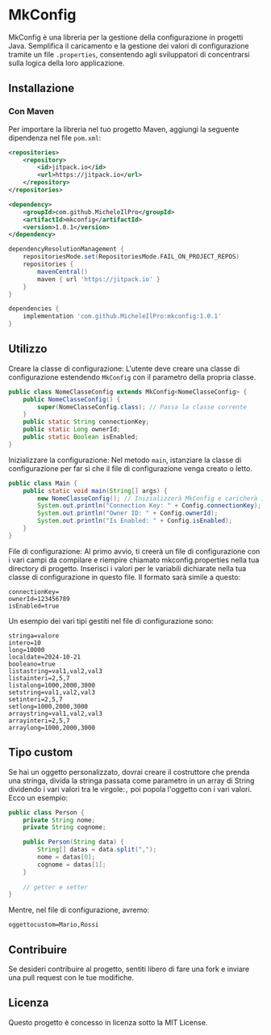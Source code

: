 # MkConfig

MkConfig è una libreria per la gestione della configurazione in progetti Java. Semplifica il caricamento e la gestione dei valori di configurazione tramite un file `.properties`, consentendo agli sviluppatori di concentrarsi sulla logica della loro applicazione.

## Installazione

### Con Maven

Per importare la libreria nel tuo progetto Maven, aggiungi la seguente dipendenza nel file `pom.xml`:

```xml
<repositories>
    <repository>
        <id>jitpack.io</id>
        <url>https://jitpack.io</url>
    </repository>
</repositories>

<dependency>
    <groupId>com.github.MicheleIlPro</groupId>
    <artifactId>mkconfig</artifactId>
    <version>1.0.1</version>
</dependency>
```

```groovy
dependencyResolutionManagement {
    repositoriesMode.set(RepositoriesMode.FAIL_ON_PROJECT_REPOS)
    repositories {
        mavenCentral()
        maven { url 'https://jitpack.io' }
    }
}

dependencies {
    implementation 'com.github.MicheleIlPro:mkconfig:1.0.1'
}
```

## Utilizzo

Creare la classe di configurazione: L'utente deve creare una classe di configurazione estendendo `MkConfig` con il parametro della propria classe.

```java
public class NomeClasseConfig extends MkConfig<NomeClasseConfig> {
    public NomeClasseConfig() {
        super(NomeClasseConfig.class); // Passa la classe corrente
    }
    public static String connectionKey;
    public static Long ownerId;
    public static Boolean isEnabled;
}
```

Inizializzare la configurazione: Nel metodo `main`, istanziare la classe di configurazione per far sì che il file di configurazione venga creato o letto.



```java
public class Main {
    public static void main(String[] args) {
        new NomeClasseConfig(); // Inizializzerà MkConfig e caricherà i valori
        System.out.println("Connection Key: " + Config.connectionKey);
        System.out.println("Owner ID: " + Config.ownerId);
        System.out.println("Is Enabled: " + Config.isEnabled);
    }
}
```

File di configurazione: Al primo avvio, ti creerà un file di configurazione con i vari campi da compilare e riempire chiamato mkconfig.properties nella tua directory di progetto. Inserisci i valori per le variabili dichiarate nella tua classe di configurazione in questo file. Il formato sarà simile a questo:
```mmakefile
connectionKey=
ownerId=123456789
isEnabled=true
```

Un esempio dei vari tipi gestiti nel file di configurazione sono:
```mmakefile
stringa=valore
intero=10
long=10000
localdate=2024-10-21
booleano=true
listastring=val1,val2,val3
listainteri=2,5,7
listalong=1000,2000,3000
setstring=val1,val2,val3
setinteri=2,5,7
setlong=1000,2000,3000
arraystring=val1,val2,val3
arrayinteri=2,5,7
arraylong=1000,2000,3000
```

## Tipo custom

Se hai un oggetto personalizzato, dovrai creare il costruttore che prenda una stringa, divida la stringa passata come parametro in un array di String dividendo i vari valori tra le virgole:`,` poi popola l'oggetto con i vari valori.
Ecco un esempio:
```java
public class Person {
    private String nome;
    private String cognome;

    public Person(String data) {
        String[] datas = data.split(",");
        nome = datas[0];
        cognome = datas[1];
    }
    
    // getter e setter
}
```
Mentre, nel file di configurazione, avremo:
```mmakefile
oggettocustom=Mario,Rossi
```

## Contribuire

Se desideri contribuire al progetto, sentiti libero di fare una fork e inviare una pull request con le tue modifiche.


## Licenza

Questo progetto è concesso in licenza sotto la MIT License.